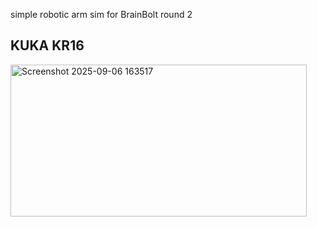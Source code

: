 simple robotic arm sim for BrainBolt round 2
## KUKA KR16

<img width="474" height="243" alt="Screenshot 2025-09-06 163517" src="https://github.com/user-attachments/assets/87f92c0c-f815-4843-9f25-fbe30552d8f7" />
